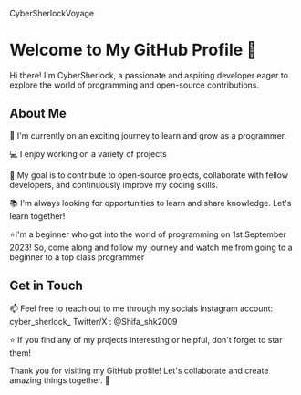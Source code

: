 CyberSherlockVoyage
# Welcome to My GitHub Profile 👋

Hi there! I'm CyberSherlock, a passionate and aspiring developer eager to explore the world of programming and open-source contributions. 

## About Me

🌱 I'm currently on an exciting journey to learn and grow as a programmer.

💻 I enjoy working on a variety of projects

🚀 My goal is to contribute to open-source projects, collaborate with fellow developers, and continuously improve my coding skills.

📚 I'm always looking for opportunities to learn and share knowledge. Let's learn together!

⭐I'm a beginner who got into the world of programming on 1st September 2023! So, come along and follow my journey and watch me from going to a beginner to a top class programmer
## Get in Touch

📫 Feel free to reach out to me through my socials 
    Instagram account: cyber_sherlock_
    Twitter/X : @Shifa_shk2009


⭐ If you find any of my projects interesting or helpful, don't forget to star them!

Thank you for visiting my GitHub profile! Let's collaborate and create amazing things together. 🤝


<!---
CyberSherlockVoyage/CyberSherlockVoyage is a ✨ special ✨ repository because its `README.md` (this file) appears on your GitHub profile.
You can click the Preview link to take a look at your changes.
--->
